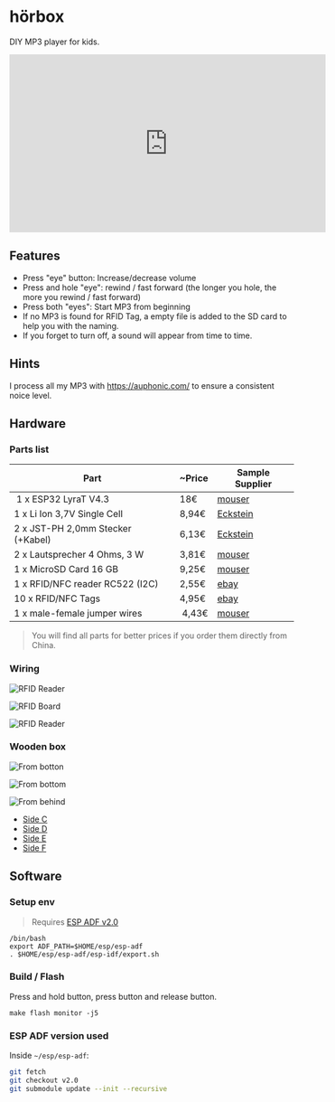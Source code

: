 # hörbox

DIY MP3 player for kids.

<iframe width="560" height="315" src="https://www.youtube.com/embed/Yf6WE-lvUVw" frameborder="0" allow="accelerometer; autoplay; clipboard-write; encrypted-media; gyroscope; picture-in-picture" allowfullscreen></iframe>

## Features

* Press "eye" button: Increase/decrease volume
* Press and hole "eye": rewind / fast forward (the longer you hole, the more you rewind / fast forward)
* Press both "eyes": Start MP3 from beginning
* If no MP3 is found for RFID Tag, a empty file is added to the SD card to help you with the naming.
* If you forget to turn off, a sound will appear from time to time.

## Hints

I process all my MP3 with https://auphonic.com/ to ensure a consistent noice level.

## Hardware

### Parts list

| Part                              | ~Price | Sample Supplier |
| --------------------------------- | ------ | --------------- |
| 1 x ESP32 LyraT V4.3              | 18€    | [mouser](https://www.mouser.de/ProductDetail/Espressif-Systems/ESP32-LyraT?qs=MLItCLRbWsxPzPCja546ZA%3D%3D) |
| 1 x Li Ion 3,7V Single Cell       | 8,94€  | [Eckstein](https://eckstein-shop.de/LiPo-Akku-Lithium-Ion-Polymer-Batterie-37V-2500mAh-JST-PH-Connector) |
| 2 x JST-PH 2,0mm Stecker (+Kabel) | 6,13€  | [Eckstein](https://eckstein-shop.de/JST-PH-20mm-Stecker-Draht-mit-JST-PH-Buchse-Kit-20-Paare-2-Pin) |
| 2 x Lautsprecher 4 Ohms, 3 W      | 3,81€  | [mouser](https://www.mouser.de/ProductDetail/PUI-Audio/AS07104PO-R?qs=sGAEpiMZZMuTkJYgZlQcSbW9ML0uaZ6LpGpDDijgikQ%3D) |
| 1 x MicroSD Card 16 GB            | 9,25€  | [mouser](https://www.mouser.de/ProductDetail/SanDisk/SDSDQAB-016G?qs=sGAEpiMZZMtyMAXUUxCBE9Ul6KnuQP9qFKjsXIXONRD3eiWF76rYPA%3D%3D) |
| 1 x RFID/NFC reader RC522 (I2C)   | 2,55€  | [ebay](https://www.ebay.de/itm/13-56MHz-I2C-SPI-Interface-IC-RC522-RFID-Read-Write-Card-Module-IC-Keychain/153189301847) |
| 10 x RFID/NFC Tags                | 4,95€  | [ebay](https://www.ebay.de/itm/10-Stuck-NFC-Tags-Sticker-13-56MHz-Ntag213-rund-25mm-ISO14443A-NTAG-213/123385943615?hash=item1cba60163f:g:PHIAAOSwxORdrI~e) |
| 1 x male-female jumper wires      | 4,43€  | [mouser](https://www.mouser.de/ProductDetail/BusBoard-Prototype-Systems/ZW-MF-10?qs=sGAEpiMZZMvh1pRuiUVjFQYodzHG%2F8cVnmC7Fx2tpUfKBfCMTbIqCA%3D%3D) |

> You will find all parts for better prices if you order them directly from China. 

### Wiring

![RFID Reader](./doc/wiring-rfid-reader.jpg)

![RFID Board](./doc/wiring-rfid-board.jpg)

![RFID Reader](./doc/wiring-eyes.jpg)

### Wooden box

![From botton](./doc/box-from-bottom.png)

![From bottom](./doc/box-from-top.png)

![From behind](./doc/box-from-behind.png)

* [Side C](./doc/box-c.pdf)
* [Side D](./doc/box-d.pdf)
* [Side E](./doc/box-e.pdf)
* [Side F](./doc/box-f.pdf)

## Software 

### Setup env

> Requires [ESP ADF v2.0](https://docs.espressif.com/projects/esp-adf/en/v2.0/get-started/index.html)

```
/bin/bash
export ADF_PATH=$HOME/esp/esp-adf
. $HOME/esp/esp-adf/esp-idf/export.sh
```

### Build / Flash

Press and hold <Boot> button, press <Reset> button and release <Boot> button.

```
make flash monitor -j5
```

### ESP ADF version used

Inside `~/esp/esp-adf`:

```bash
git fetch
git checkout v2.0
git submodule update --init --recursive
```

